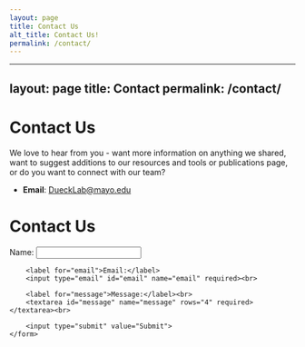 ```yaml
---
layout: page
title: Contact Us
alt_title: Contact Us!
permalink: /contact/
---
```


---
layout: page
title: Contact
permalink: /contact/
---

# Contact Us

We love to hear from you - want more information on anything we shared, want to suggest additions to our resources and tools or publications page, or do you want to connect with our team?

- **Email**: [DueckLab@mayo.edu](mailto:DueckLab@mayo.edu)

<head>
    <title>Contact Us</title>
</head>
<body>
    <h1>Contact Us</h1>
    <form action="https://example.com/submit-contact-form" method="post">
        <label for="name">Name:</label>
        <input type="text" id="name" name="name" required><br>

        <label for="email">Email:</label>
        <input type="email" id="email" name="email" required><br>

        <label for="message">Message:</label><br>
        <textarea id="message" name="message" rows="4" required></textarea><br>

        <input type="submit" value="Submit">
    </form>
</body>
